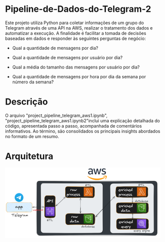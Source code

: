 # Pipeline-de-Dados-do-Telegram-2
 Este projeto utiliza Python para coletar informações de um grupo do Telegram através de uma API na AWS, realizar o tratamento dos dados e automatizar a execução. A finalidade é facilitar a tomada de decisões baseadas em dados e responder às seguintes perguntas de negócio:
 
* Qual a quantidade de mensagens por dia?

* Qual a quantidade de mensagens por usuário por dia?

* Qual a média do tamanho das mensagens por usuário por dia?

* Qual a quantidade de mensagens por hora por dia da semana por número da semana?

# Descrição

O arquivo "project_pipeline_telegram_aws1.ipynb", "project_pipeline_telegram_aws1.ipynb2"inclui uma explicação detalhada do código, apresentada passo a passo, acompanhada de comentários informativos. Ao término, são consolidados os principais insights abordados no formato de um resumo.

# Arquitetura
![Logo do Projeto](https://github.com/FranciscoMarioTchivinda/pasta-de-fotos-credito/blob/main/arquitetura%20(1).png?raw=true)


